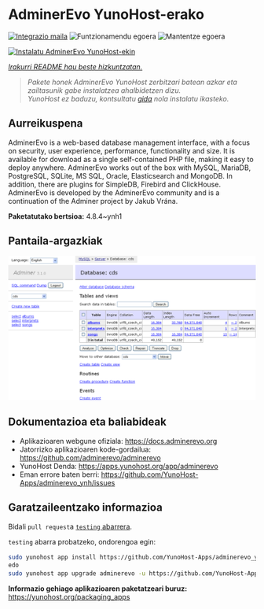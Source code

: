 <!--
Ohart ongi: README hau automatikoki sortu da <https://github.com/YunoHost/apps/tree/master/tools/readme_generator>ri esker
EZ editatu eskuz.
-->

# AdminerEvo YunoHost-erako

[![Integrazio maila](https://dash.yunohost.org/integration/adminerevo.svg)](https://ci-apps.yunohost.org/ci/apps/adminerevo/) ![Funtzionamendu egoera](https://ci-apps.yunohost.org/ci/badges/adminerevo.status.svg) ![Mantentze egoera](https://ci-apps.yunohost.org/ci/badges/adminerevo.maintain.svg)

[![Instalatu AdminerEvo YunoHost-ekin](https://install-app.yunohost.org/install-with-yunohost.svg)](https://install-app.yunohost.org/?app=adminerevo)

*[Irakurri README hau beste hizkuntzatan.](./ALL_README.md)*

> *Pakete honek AdminerEvo YunoHost zerbitzari batean azkar eta zailtasunik gabe instalatzea ahalbidetzen dizu.*  
> *YunoHost ez baduzu, kontsultatu [gida](https://yunohost.org/install) nola instalatu ikasteko.*

## Aurreikuspena

AdminerEvo is a web-based database management interface, with a focus on security, user experience, performance, functionality and size. It is available for download as a single self-contained PHP file, making it easy to deploy anywhere. AdminerEvo works out of the box with MySQL, MariaDB, PostgreSQL, SQLite, MS SQL, Oracle, Elasticsearch and MongoDB. In addition, there are plugins for SimpleDB, Firebird and ClickHouse. AdminerEvo is developed by the AdminerEvo community and is a continuation of the Adminer project by Jakub Vrána.

**Paketatutako bertsioa:** 4.8.4~ynh1

## Pantaila-argazkiak

![AdminerEvo(r)en pantaila-argazkia](./doc/screenshots/screenshot.png)

## Dokumentazioa eta baliabideak

- Aplikazioaren webgune ofiziala: <https://docs.adminerevo.org>
- Jatorrizko aplikazioaren kode-gordailua: <https://github.com/adminerevo/adminerevo>
- YunoHost Denda: <https://apps.yunohost.org/app/adminerevo>
- Eman errore baten berri: <https://github.com/YunoHost-Apps/adminerevo_ynh/issues>

## Garatzaileentzako informazioa

Bidali `pull request`a [`testing` abarrera](https://github.com/YunoHost-Apps/adminerevo_ynh/tree/testing).

`testing` abarra probatzeko, ondorengoa egin:

```bash
sudo yunohost app install https://github.com/YunoHost-Apps/adminerevo_ynh/tree/testing --debug
edo
sudo yunohost app upgrade adminerevo -u https://github.com/YunoHost-Apps/adminerevo_ynh/tree/testing --debug
```

**Informazio gehiago aplikazioaren paketatzeari buruz:** <https://yunohost.org/packaging_apps>
